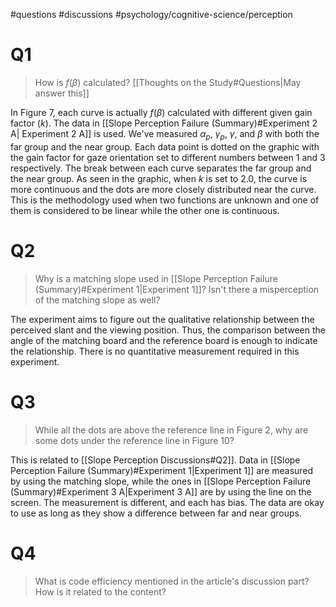 #questions #discussions #psychology/cognitive-science/perception

# Q1

>How is $f(\beta)$ calculated? [[Thoughts on the Study#Questions|May answer this]]

In Figure 7, each curve is actually $f(\beta)$ calculated with different given gain factor ($k$). The data in [[Slope Perception Failure (Summary)#Experiment 2 A| Experiment 2 A]] is used. We've measured $\alpha_p$, $\gamma_p$, $\gamma$, and $\beta$ with both the far group and the near group. Each data point is dotted on the graphic with the gain factor for gaze orientation set to different numbers between 1 and 3 respectively. The break between each curve separates the far group and the near group. As seen in the graphic, when $k$ is set to $2.0$, the curve is more continuous and the dots are more closely distributed near the curve. This is the methodology used when two functions are unknown and one of them is considered to be linear while the other one is continuous.

# Q2

>Why is a matching slope used in [[Slope Perception Failure (Summary)#Experiment 1|Experiment 1]]? Isn't there a misperception of the matching slope as well?

The experiment aims to figure out the qualitative relationship between the perceived slant and the viewing position. Thus, the comparison between the angle of the matching board and the reference board is enough to indicate the relationship. There is no quantitative measurement required in this experiment.

# Q3

>While all the dots are above the reference line in Figure 2, why are some dots under the reference line in Figure 10?

This is related to [[Slope Perception Discussions#Q2]]. Data in [[Slope Perception Failure (Summary)#Experiment 1|Experiment 1]] are measured by using the matching slope, while the ones in [[Slope Perception Failure (Summary)#Experiment 3 A|Experiment 3 A]] are by using the line on the screen. The measurement is different, and each has bias. The data are okay to use as long as they show a difference between far and near groups.

# Q4

>What is code efficiency mentioned in the article's discussion part? How is it related to the content?


